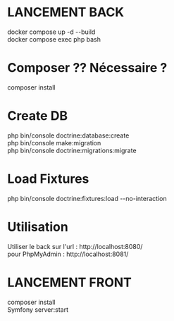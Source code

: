 # LANCEMENT BACK
docker compose up -d --build  
docker compose exec php bash  

# Composer ?? Nécessaire ?
composer install  

# Create DB
php bin/console doctrine:database:create  
php bin/console make:migration  
php bin/console doctrine:migrations:migrate  

# Load Fixtures
php bin/console doctrine:fixtures:load --no-interaction  

# Utilisation
Utiliser le back sur l'url : http://localhost:8080/  
pour PhpMyAdmin : http://localhost:8081/  


# LANCEMENT FRONT 
composer install  
Symfony server:start  
